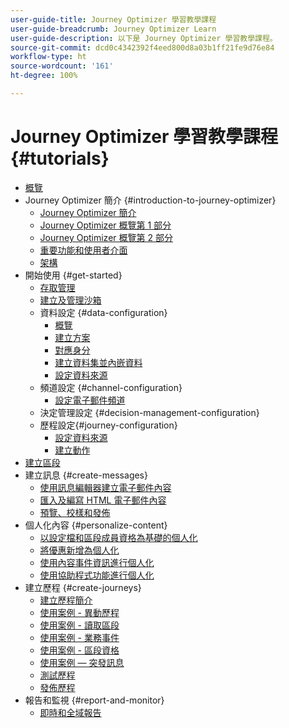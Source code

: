 ```yaml
---
user-guide-title: Journey Optimizer 學習教學課程
user-guide-breadcrumb: Journey Optimizer Learn
user-guide-description: 以下是 Journey Optimizer 學習教學課程。
source-git-commit: dcd0c4342392f4eed800d8a03b1ff21fe9d76e84
workflow-type: ht
source-wordcount: '161'
ht-degree: 100%

---
```



# Journey Optimizer 學習教學課程 {#tutorials}

+ [概覽](/help/overview.md)
+ Journey Optimizer 簡介 {#introduction-to-journey-optimizer}
   + [Journey Optimizer 簡介](/help/introduction/introduction.md)
   + [Journey Optimizer 概覽第 1 部分](/help/introduction/journey-optimizer-overview-part-1.md)
   + [Journey Optimizer 概覽第 2 部分](/help/introduction/journey-optimizer-overview-part-2.md)
   + [重要功能和使用者介面](/help/introduction/key-capabilities-and-user-interface.md)
   + [架構](/help/introduction/architecture.md)
+ 開始使用 {#get-started}
   + [存取管理](/help/set-up-access/access-management.md)
   + [建立及管理沙箱](/help/set-up-access/create-and-manage-sandboxes.md)
   + 資料設定 {#data-configuration}
      + [概覽](/help/set-up-data/set-up-data-overview.md)
      + [建立方案](/help/set-up-data/create-schema.md)
      + [對應身分](/help/set-up-data/map-identities.md)
      + [建立資料集並內嵌資料](/help/set-up-data/create-datasets-and-ingest-data.md)
      + [設定資料來源](/help/set-up-data/configure-data-sources.md)
   + 頻道設定 {#channel-configuration}
      + [設定電子郵件頻道](/help/set-up-email-channel/set-up-email-channel.md)
   + 決定管理設定 {#decision-management-configuration}
   + 歷程設定{#journey-configuration}
      + [設定資料來源](/help/set-up-journeys/configure-data-sources.md)
      + [建立動作](/help/set-up-journeys/create-actions.md)
+ [建立區段](/help/set-up-resources/create-segments.md)
+ 建立訊息 {#create-messages}
   + [使用訊息編輯器建立電子郵件內容](/help/create-messages/create-email-content-with-the-message-editor.md)
   + [匯入及編寫 HTML 電子郵件內容](/help/create-messages/import-and-author-html-email-content.md)
   + [預覽、校樣和發佈](/help/create-messages/preview-proof-and-publish.md)
+ 個人化內容 {#personalize-content}
   + [以設定檔和區段成員資格為基礎的個人化](/help/personalize-content/profile-and-segment-membership-based-personalization.md)
   + [將優惠新增為個人化](/help/personalize-content/add-offer-decisioning-to-messages.md)
   + [使用內容事件資訊進行個人化](/help/personalize-content/use-contextual-event-information-for-personalization.md)
   + [使用協助程式功能進行個人化](/help/personalize-content/use-helper-functions-for-personalization.md)
+ 建立歷程 {#create-journeys}
   + [建立歷程簡介](/help/create-journeys/introduction-to-building-a-journey.md)
   + [使用案例 - 異動歷程](/help/create-journeys/use-case-transactional-journey.md)
   + [使用案例 - 讀取區段](/help/create-journeys/use-case-read-segment.md)
   + [使用案例 - 業務事件](/help/create-journeys/use-case-business-event.md)
   + [使用案例 - 區段資格](/help/create-journeys/use-case-read-segment-qualification.md)
   + [使用案例 — 突發訊息](/help/create-journeys/use-case-read-burst-message.md)
   + [測試歷程](/help/create-journeys/test-a-journey.md)
   + [發佈歷程](/help/create-journeys/publish-a-journey.md)
+ 報告和監視 {#report-and-monitor}
   + [即時和全域報告](/help/report-and-monitor/live-and-global-reports.md)

